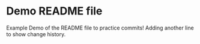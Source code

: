 # Demo README file

Example Demo of the README file to practice commits!
Adding another line to show change history.
